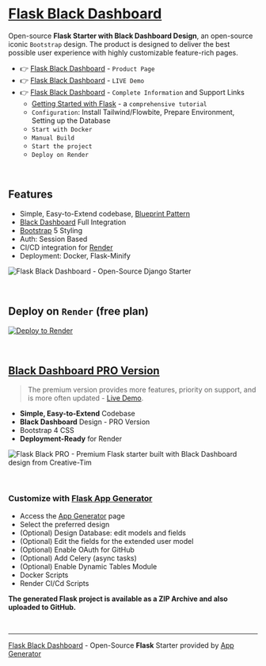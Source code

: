 # [Flask Black Dashboard](https://app-generator.dev/product/black-dashboard/flask/)

Open-source **Flask Starter with Black Dashboard Design**, an open-source iconic `Bootstrap` design.
The product is designed to deliver the best possible user experience with highly customizable feature-rich pages. 

- 👉 [Flask Black Dashboard](https://app-generator.dev/product/black-dashboard/flask/) - `Product Page`
- 👉 [Flask Black Dashboard](https://flask-black.onrender.com/) - `LIVE Demo` 
- 👉 [Flask Black Dashboard](https://app-generator.dev/docs/products/flask/black-dashboard/index.html) - `Complete Information` and Support Links
  - [Getting Started with Flask](https://app-generator.dev/docs/technologies/flask/index.html) - a `comprehensive tutorial`
  - `Configuration`: Install Tailwind/Flowbite, Prepare Environment, Setting up the Database 
  - `Start with Docker`
  - `Manual Build`
  - `Start the project`
  - `Deploy on Render`

<br />

## Features

- Simple, Easy-to-Extend codebase, [Blueprint Pattern](https://app-generator.dev/blog/flask-blueprints-a-developers-guide/)
- [Black Dashboard](https://app-generator.dev/docs/templates/bootstrap/black-dashboard.html) Full Integration
- [Bootstrap](https://app-generator.dev/docs/templates/bootstrap/index.html) 5 Styling
- Auth: Session Based
- CI/CD integration for [Render](https://app-generator.dev/docs/deployment/render/index.html)
- Deployment: Docker, Flask-Minify

![Flask Black Dashboard - Open-Source Django Starter ](https://user-images.githubusercontent.com/51070104/196730732-dda1794b-93ce-48cb-bc5c-182411495512.png)

<br />

## Deploy on `Render` (free plan)

[![Deploy to Render](https://render.com/images/deploy-to-render-button.svg)](https://render.com/deploy)

<br /> 

## [Black Dashboard PRO Version](https://app-generator.dev/product/black-dashboard-pro/flask/)

> The premium version provides more features, priority on support, and is more often updated - [Live Demo](https://flask-black-dashboard-enh.appseed-srv1.com/).

- **Simple, Easy-to-Extend** Codebase
- **Black Dashboard** Design - PRO Version
- Bootstrap 4 CSS
- **Deployment-Ready** for Render 

![Flask Black PRO - Premium Flask starter built with Black Dashboard design from Creative-Tim](https://github.com/user-attachments/assets/63c1ea5b-6c8b-4e67-8e07-156c3e06895f)

<br />

### Customize with [Flask App Generator](https://app-generator.dev/tools/flask-generator/)

- Access the [App Generator](https://app-generator.dev/tools/flask-generator/) page
- Select the preferred design
- (Optional) Design Database: edit models and fields
- (Optional) Edit the fields for the extended user model
- (Optional) Enable OAuth for GitHub
- (Optional) Add Celery (async tasks)
- (Optional) Enable Dynamic Tables Module
- Docker Scripts
- Render CI/Cd Scripts

**The generated Flask project is available as a ZIP Archive and also uploaded to GitHub.**

<br />

---
[Flask Black Dashboard](https://app-generator.dev/product/black-dashboard/flask/) - Open-Source **Flask** Starter provided by [App Generator](https://app-generator.dev)
